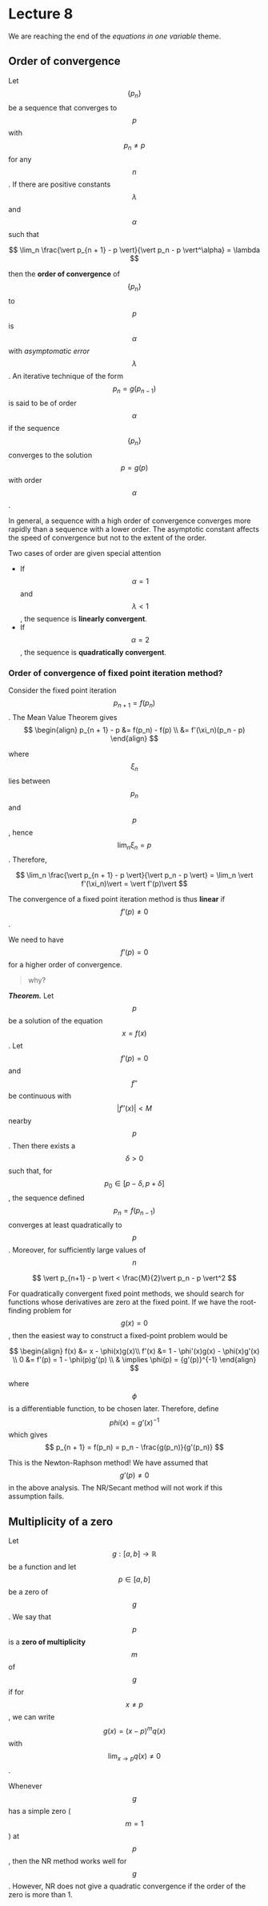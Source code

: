 # Lecture 8

We are reaching the end of the *equations in one variable* theme.

## Order of convergence

Let $$\{p_n\}$$ be a sequence that converges to $$p$$ with $$p_n \neq p$$ for any $$n$$. If there are positive constants $$\lambda$$ and $$\alpha$$ such that 



$$
\lim_n \frac{\vert p_{n + 1} - p \vert}{\vert p_n - p \vert^\alpha} = \lambda
$$



then the **order of convergence** of $$\{p_n\}$$ to $$p$$ is $$\alpha$$ with *asymptomatic error* $$\lambda$$. An iterative technique of the form $$p_n = g(p_{n - 1})$$ is said to be of order $$\alpha$$ if the sequence $$\{p_n\}$$ converges to the solution $$p = g(p)$$ with order $$\alpha$$.

In general, a sequence with a high order of convergence converges more rapidly than a sequence with a lower order. The asymptotic constant affects the speed of convergence but not to the extent of the order.

Two cases of order are given special attention

- If $$\alpha = 1$$ and $$\lambda < 1$$, the sequence is **linearly convergent**.
- If $$\alpha  = 2$$, the sequence is **quadratically convergent**.

### Order of convergence of fixed point iteration method?

Consider the fixed point iteration $$p_{n + 1} = f(p_n)$$. The Mean Value Theorem gives
$$
\begin{align}
p_{n + 1} - p &= f(p_n) - f(p) \\
&= f'(\xi_n)(p_n - p)
\end{align}
$$


where $$\xi_n$$ lies between $$p_n$$ and $$p$$, hence $$\lim_n\xi_n = p$$. Therefore,


$$
\lim_n \frac{\vert p_{n + 1} - p \vert}{\vert p_n - p \vert} = \lim_n \vert f'(\xi_n)\vert = \vert f'(p)\vert
$$


The convergence of a fixed point iteration method is thus **linear** if $$f’(p) \neq 0$$. 

We need to have $$f’(p) = 0$$ for a higher order of convergence. 

> why?

***Theorem.*** Let $$p$$ be a solution of the equation $$x = f(x)$$. Let $$f’(p) = 0$$ and $$f’'$$ be continuous with $$\vert f''(x) \vert < M$$ nearby $$p$$. Then there exists a $$\delta > 0$$ such that, for $$p_0 \in [p - \delta, p + \delta]$$, the sequence defined $$p_n = f(p_{n - 1})$$ converges at least quadratically to $$p$$. Moreover, for sufficiently large values of $$n$$


$$
\vert p_{n+1} - p \vert < \frac{M}{2}\vert p_n - p \vert^2
$$


For quadratically convergent fixed point methods, we should search for functions whose derivatives are zero at the fixed point. If we have the root-finding problem for $$g(x) = 0$$, then the easiest way to construct a fixed-point problem would be 


$$
\begin{align}
f(x) &= x - \phi(x)g(x)\\
f'(x) &= 1 - \phi'(x)g(x) - \phi(x)g'(x) \\
0 &= f'(p) = 1 - \phi(p)g'(p) \\
& \implies \phi(p) = {g'(p)}^{-1}
\end{align}
$$


where $$\phi$$ is a differentiable function, to be chosen later. Therefore, define $$phi(x) = {g’(x)}^{-1}$$ which gives
$$
p_{n + 1} = f(p_n) = p_n - \frac{g(p_n)}{g'(p_n)}
$$


This is the Newton-Raphson method! We have assumed that $$g’(p) \neq 0$$ in the above analysis. The NR/Secant method will not work if this assumption fails.

## Multiplicity of a zero

Let $$g: [a, b] \to \mathbb R$$ be a function and let $$p \in [a, b]$$ be a zero of $$g$$. We say that $$p$$  is a **zero of multiplicity** $$m$$ of $$g$$ if for $$x \neq p$$, we can write $$g(x) = (x - p)^mq(x)$$ with $$\lim_{x \to p}q(x) \neq 0$$.

Whenever $$g$$ has a simple zero ($$m = 1$$) at $$p$$, then the NR method works well for $$g$$. However, NR does not give a quadratic convergence if the order of the zero is more than 1.
